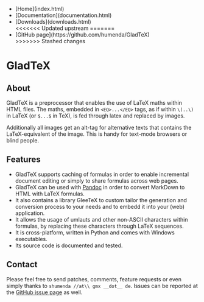 <nav><ul><li class="active">[Home](index.html)</li>
  <li>[Documentation](documentation.html)</li>
  <li>[Downloads](downloads.html)</li>
<<<<<<< Updated upstream
=======
  <li>[GitHub page](https://github.com/humenda/GladTeX)</li>
>>>>>>> Stashed changes
</ul></nav>

GladTeX
=======

About
-----

GladTeX is a preprocessor that enables the use of LaTeX maths within HTML
files. The maths, embedded in `<EQ>...</EQ>` tags, as if within `\(..\)` in LaTeX (or `$...$` in TeX),
is fed through latex and replaced by images.

Additionally all images get an alt-tag for alternative texts that contains the
LaTeX-equivalent of the image. This is handy for text-mode browsers or blind
people.

Features
--------

-   GladTeX supports caching of formulas in order to enable incremental document
    editing or simply to share formulas across web pages.
-   GladTeX can be used with [Pandoc](http://pandoc.org) in order to convert
    MarkDown to HTML with LaTeX formulas.
-   It also contains a library GleeTeX to custom tailor the generation and
    conversion process to your needs and to embedd it into your (web) application.
-   It allows the usage of umlauts and other non-ASCII characters within
    formulas, by replacing these characters through LaTeX sequences.
-   It is cross-platform, written in Python and comes with Windows executables.
-   Its source code is documented and tested.

Contact
-------

Please feel free to send patches, comments, feature requests or even simply
thanks to `shumenda //at\\ gmx __dot__ de`. Issues can be reported at the
[GitHub issue page](https://github.com/humenda/gladtex/issues) as well.


